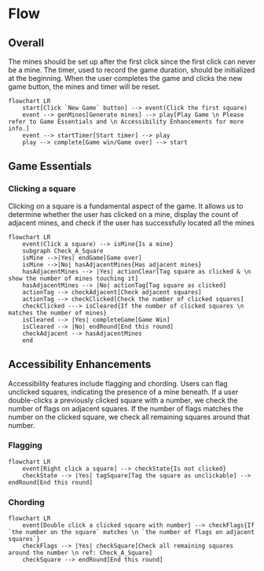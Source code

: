 # Flow
## Overall
The mines should be set up after the first click since the first click can never be a mine. The timer, used to record the game duration, should be initialized at the beginning. When the user completes the game and clicks the new game button, the mines and timer will be reset.

```mermaid
flowchart LR
    start[Click `New Game` button] --> event(Click the first square)
    event --> genMines[Generate mines] --> play[Play Game \n Please refer to Game Essentials and \n Accessibility Enhancements for more info.]
    event --> startTimer[Start timer] --> play
    play --> complete[Game win/Game over] --> start
```

## Game Essentials
### Clicking a square
Clicking on a square is a fundamental aspect of the game. It allows us to determine whether the user has clicked on a mine, display the count of adjacent mines, and check if the user has successfully located all the mines

```mermaid
flowchart LR
    event(Click a square) --> isMine{Is a mine}
    subgraph Check_A_Square
    isMine -->|Yes| endGame[Game over]
    isMine -->|No| hasAdjacentMines{Has adjacent mines}
    hasAdjacentMines --> |Yes| actionClear[Tag square as clicked & \n show the number of mines touching it]
    hasAdjacentMines --> |No| actionTag[Tag square as clicked]
    actionTag --> checkAdjacent[Check adjacent squares]
    actionTag --> checkClicked[Check the number of clicked squares]
    checkClicked ---> isCleared{If the number of clicked squares \n matches the number of mines}
    isCleared --> |Yes| completeGame[Game Win]
    isCleared --> |No| endRound[End this round]
    checkAdjacent --> hasAdjacentMines
    end
```

## Accessibility Enhancements
Accessibility features include flagging and chording. Users can flag unclicked squares, indicating the presence of a mine beneath. If a user double-clicks a previously clicked square with a number, we check the number of flags on adjacent squares. If the number of flags matches the number on the clicked square, we check all remaining squares around that number.

### Flagging
```mermaid
flowchart LR
    event[Right click a square] --> checkState{Is not clicked}
    checkState --> |Yes| tagSquare[Tag the square as unclickable] --> endRound[End this round]
```

### Chording
```mermaid
flowchart LR
    event[Double click a clicked square with number] --> checkFlags{If `the number on the square` matches \n `the number of flags on adjacent squares`}
    checkFlags --> |Yes| checkSquare[Check all remaining squares around the number \n ref: Check_A_Square]
    checkSquare --> endRound[End this round]
```

